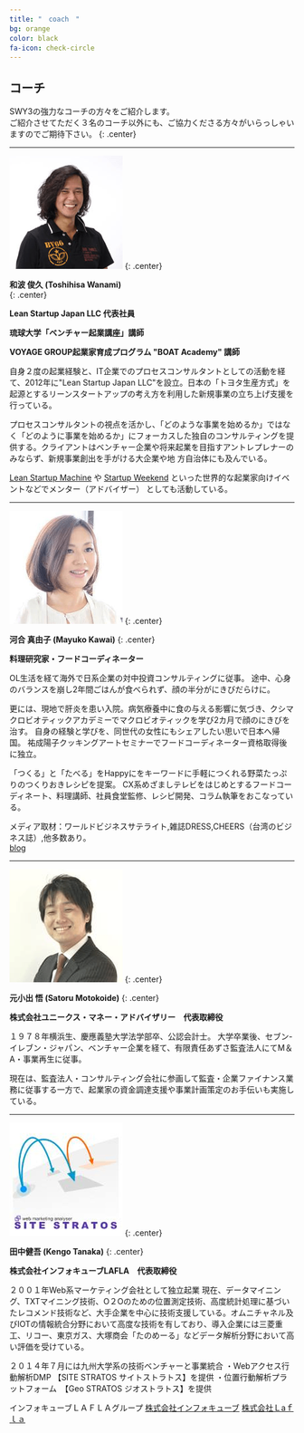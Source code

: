 ```yaml
---
title: "　coach　"
bg: orange
color: black
fa-icon: check-circle
---
```


## **コーチ**

SWY3の強力なコーチの方々をご紹介します。<br>
ご紹介させてただく３名のコーチ以外にも、ご協力くださる方々がいらっしゃいますのでご期待下さい。
{: .center}


-------------------------


<img src="/img/coach/coach1.png" class="fa-stack subtlecircle" style="font-size:100px;">
{: .center}

**和波 俊久 (Toshihisa Wanami)** <br>
{: .center}

**Lean Startup Japan LLC 代表社員** <br>

**琉球大学「ベンチャー起業講座」講師** <br>

**VOYAGE GROUP起業家育成プログラム "BOAT Academy" 講師** <br>


自身２度の起業経験と、IT企業でのプロセスコンサルタントとしての活動を経て、2012年に"Lean Startup Japan LLC"を設立。日本の「トヨタ生産方式」を起源とするリーンスタートアップの考え方を利用した新規事業の立ち上げ支援を行っている。

プロセスコンサルタントの視点を活かし、「どのような事業を始めるか」ではなく「どのように事業を始めるか」にフォーカスした独自のコンサルティングを提供する。クライアントはベンチャー企業や将来起業を目指すアントレプレナーのみならず、新規事業創出を手がける大企業や地 方自治体にも及んでいる。

[Lean Startup Machine](http://leanstartupmachine.com) や
[Startup Weekend](http://startupweekend.org)
といった世界的な起業家向けイベントなどでメンター（アドバイザー） としても活動している。


-------------------------

<img src="/img/coach/coach2.png" class="fa-stack subtlecircle" style="font-size:100px;">
{: .center}

**河合 真由子 (Mayuko Kawai)**
{: .center}

**料理研究家・フードコーディネーター**

OL生活を経て海外で日系企業の対中投資コンサルティングに従事。
途中、心身のバランスを崩し2年間ごはんが食べられず、顔の半分がにきびだらけに。

更には、現地で肝炎を患い入院。病気療養中に食の与える影響に気づき、クシマクロビオティックアカデミーでマクロビオティックを学び2カ月で顔のにきびを治す。
自身の経験と学びを、同世代の女性にもシェアしたい思いで日本へ帰国。
祐成陽子クッキングアートセミナーでフードコーディネーター資格取得後に独立。

「つくる」と「たべる」をHappyにをキーワードに手軽につくれる野菜たっぷりのつくりおきレシピを提案。
CX系めざましテレビをはじめとするフードコーディネート、料理講師、社員食堂監修、レシピ開発、コラム執筆をおこなっている。

メディア取材：ワールドビジネスサテライト,雑誌DRESS,CHEERS（台湾のビジネス誌）,他多数あり。
<br>
[blog](http://ameblo.jp/cookingupdreams)

-------------------------


<img src="/img/coach/coach3.png" class="fa-stack subtlecircle" style="font-size:100px;">
{: .center}

**元小出 悟 (Satoru Motokoide)**
{: .center}

**株式会社ユニークス・マネー・アドバイザリー　代表取締役**

１９７８年横浜生、慶應義塾大学法学部卒、公認会計士。
大学卒業後、セブン-イレブン・ジャパン、ベンチャー企業を経て、有限責任あずさ監査法人にてM＆A・事業再生に従事。

現在は、監査法人・コンサルティング会社に参画して監査・企業ファイナンス業務に従事する一方で、起業家の資金調達支援や事業計画策定のお手伝いも実施している。


-------------------------


<img src="/img/coach/coach4.png" class="fa-stack subtlecircle" style="font-size:100px;">
{: .center}

**田中健吾 (Kengo Tanaka)**
{: .center}

**株式会社インフォキューブLAFLA　代表取締役**

２００１年Web系マーケティング会社として独立起業
現在、データマイニング、TXTマイニング技術、O２Oのための位置測定技術、高度統計処理に基づいたレコメンド技術など、大手企業を中心に技術支援している。オムニチャネル及びIOTの情報統合分野において高度な技術を有しており、導入企業には三菱重工、リコー、東京ガス、大塚商会「たのめーる」などデータ解析分野において高い評価を受けている。

２０１４年７月には九州大学系の技術ベンチャーと事業統合
・Webアクセス行動解析DMP 【SITE STRATOS サイトストラトス】を提供
・位置行動解析プラットフォーム　【Geo STRATOS ジオストラトス】を提供

インフォキューブＬＡＦＬＡグループ
[株式会社インフォキューブ](http://www.infocube.co.jp)
[株式会社Ｌaｆｌａ](http://www.lafla.co.jp)

